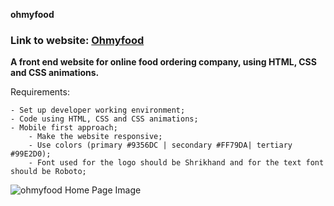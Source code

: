 **ohmyfood**
### Link to website: [Ohmyfood](https://ssaba96.github.io/OhMyFood/)

**A front end website for online food ordering company, using HTML, CSS and CSS animations.**

Requirements:

	- Set up developer working environment;
	- Code using HTML, CSS and CSS animations;
	- Mobile first approach;
        - Make the website responsive;
        - Use colors (primary #9356DC | secondary #FF79DA| tertiary #99E2D0);
        - Font used for the logo should be Shrikhand and for the text font should be Roboto;
	
![ohmyfood Home Page Image](https://github.com/ssab96/ohmyfood/blob/main/mockups/Homepage.png?raw=true)
